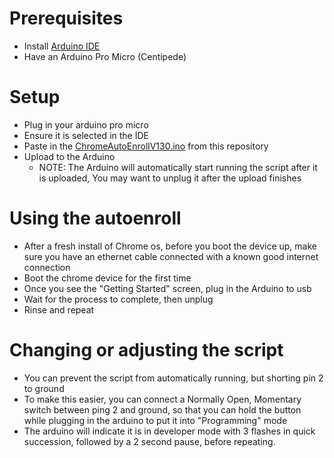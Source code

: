 # Prerequisites
* Install [Arduino IDE](https://www.arduino.cc/en/software)
* Have an Arduino Pro Micro (Centipede)

# Setup
* Plug in your arduino pro micro
* Ensure it is selected in the IDE
* Paste in the [ChromeAutoEnrollV130.ino](ChromeAutoEnrollV130.ino) from this repository
* Upload to the Arduino
  * NOTE: The Arduino will automatically start running the script after it is uploaded, You may want to unplug it after the upload finishes

# Using the autoenroll
* After a fresh install of Chrome os, before you boot the device up, make sure you have an ethernet cable connected with a known good internet connection
* Boot the chrome device for the first time
* Once you see the "Getting Started" screen, plug in the Arduino to usb
* Wait for the process to complete, then unplug
* Rinse and repeat

# Changing or adjusting the script
* You can prevent the script from automatically running, but shorting pin 2 to ground
* To make this easier, you can connect a Normally Open, Momentary switch between ping 2 and ground, so that you can hold the button while plugging in the arduino to put it into "Programming" mode
* The arduino will indicate it is in developer mode with 3 flashes in quick succession, followed by a 2 second pause, before repeating.
